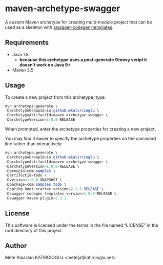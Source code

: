 # maven-archetype-swagger

A custom Maven archetype for creating multi-module project that can be used as a skeleton with [swagger-codegen-templates](https://github.com/mkatircioglu/swagger-codegen-templates). 

## Requirements

- Java 1.8
  - **because this archetype uses a post-generate Groovy script it doesn’t work on Java 9+**
- Maven 3.5

## Usage

To create a new project from this archetype, type:

```java
mvn archetype:generate \
-DarchetypeGroupId=io.github.mkatircioglu \
-DarchetypeArtifactId=maven-archetype-swagger \
-DarchetypeVersion=1.0.0-RELEASE
```
When prompted, enter the archetype properties for creating a new project.

You may find it easier to specify the archetype properties on the command line rather than interactively:

```java
mvn archetype:generate \
-DarchetypeGroupId=io.github.mkatircioglu \
-DarchetypeArtifactId=maven-archetype-swagger \
-DarchetypeVersion=1.0.0-RELEASE \
-DgroupId=com.samples \
-DartifactId=todo \
-Dversion=1.0.0-SNAPSHOT \
-Dpackage=com.samples.todo \
-Dspring-boot-starter-version=2.1.5.RELEASE \
-Dswagger-codegen-templates-version=1.0.0-RELEASE \
-Dswagger-maven-plugin=2.3.1

```

## License

This software is licensed under the terms in the file named “LICENSE” in the root directory of this project.

## Author

Mete Alpaslan KATIRCIOGLU <mete[at]katircioglu.net>